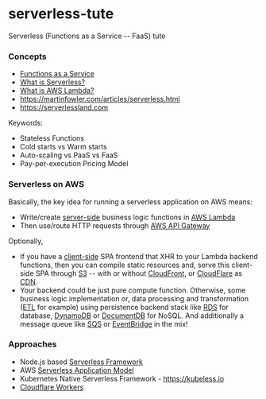 # serverless-tute

Serverless (Functions as a Service -- FaaS) tute

### Concepts

- [Functions as a Service](https://en.wikipedia.org/wiki/Function_as_a_service)
- [What is Serverless?](https://serverless-stack.com/chapters/what-is-serverless.html)
- [What is AWS Lambda?](https://serverless-stack.com/chapters/what-is-aws-lambda.html)
- https://martinfowler.com/articles/serverless.html
- https://serverlessland.com

Keywords:

- Stateless Functions
- Cold starts vs Warm starts
- Auto-scaling vs PaaS vs FaaS
- Pay-per-execution Pricing Model

### Serverless on AWS

Basically, the key idea for running a serverless application on AWS means:
- Write/create [server-side](https://en.wikipedia.org/wiki/Dynamic_web_page) business logic functions in [AWS Lambda](https://aws.amazon.com/lambda/)
- Then use/route HTTP requests through [AWS API Gateway](https://aws.amazon.com/api-gateway/) 

Optionally,
- If you have a [client-side](https://en.wikipedia.org/wiki/Dynamic_web_page) SPA frontend that XHR to your Lambda backend functions, then you can compile static resources and, serve this client-side SPA through [S3](https://aws.amazon.com/s3/) -- with or without [CloudFront](https://aws.amazon.com/cloudfront/), or [CloudFlare](https://www.cloudflare.com) as [CDN](https://en.wikipedia.org/wiki/Content_delivery_network).
- Your backend could be just pure compute function. Otherwise, some business logic implementation or, data processing and transformation ([ETL](https://en.wikipedia.org/wiki/Extract,_transform,_load) for example) using persistence backend stack like [RDS](https://aws.amazon.com/rds/) for database, [DynamoDB](https://aws.amazon.com/dynamodb/) or [DocumentDB](https://aws.amazon.com/documentdb/) for NoSQL. And additionally a message queue like [SQS](https://aws.amazon.com/sqs/) or [EventBridge](https://aws.amazon.com/eventbridge/) in the mix!

### Approaches

- Node.js based [Serverless Framework](sls)
- AWS [Serverless Application Model](sam)
- Kubernetes Native Serverless Framework - https://kubeless.io
- [Cloudflare Workers](https://www.cloudflare.com/en-au/products/cloudflare-workers/) 
